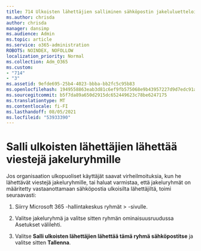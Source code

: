 ```yaml
---
title: 714 Ulkoisten lähettäjien salliminen sähköpostin jakeluluetteloihin
ms.author: chrisda
author: chrisda
manager: dansimp
ms.audience: Admin
ms.topic: article
ms.service: o365-administration
ROBOTS: NOINDEX, NOFOLLOW
localization_priority: Normal
ms.collection: Adm_O365
ms.custom:
- "714"
- "3"
ms.assetid: 9efde695-25b4-4023-bbba-bb2fc5c95b83
ms.openlocfilehash: 1949558863eab3d81c6ef9fb575068e9b43957227d9d7edc91af71bd93364574
ms.sourcegitcommit: b5f7da89a650d2915dc652449623c78be6247175
ms.translationtype: MT
ms.contentlocale: fi-FI
ms.lasthandoff: 08/05/2021
ms.locfileid: "53933390"
---
```

# <a name="allow-external-senders-to-send-messages-to-distribution-groups"></a>Salli ulkoisten lähettäjien lähettää viestejä jakeluryhmille

Jos organisaation ulkopuoliset käyttäjät saavat virheilmoituksia, kun he lähettävät viestejä jakeluryhmille, tai haluat varmistaa, että jakeluryhmät on määritetty vastaanottamaan sähköpostia ulkoisilta lähettäjiltä, toimi seuraavasti:

1. Siirry Microsoft 365 -hallintakeskus ryhmät   >  [](https://portal.office.com/adminportal/home#/groups) -sivulle.  

2. Valitse jakeluryhmä ja valitse sitten ryhmän ominaisuusruudussa Asetukset välilehti. 

3. Valitse **Salli ulkoisten lähettäjien lähettää tämä ryhmä sähköpostitse** ja valitse sitten **Tallenna**.
